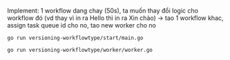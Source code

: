 Implement: 1 workflow dang chay (50s), ta muốn thay đổi logic cho workflow đó (vd thay vì in ra Hello thì in ra Xin chào)
-> tao 1 workflow khac, assign task queue id cho no, tao new worker cho no


```
go run versioning-workflowtype/start/main.go
```


```
go run versioning-workflowtype/worker/worker.go 
```